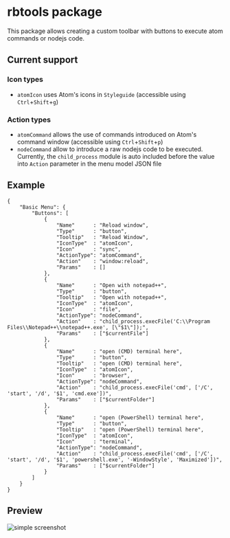 # rbtools package

This package allows creating a custom toolbar with buttons to execute atom commands or nodejs code.

## Current support

### Icon types

- `atomIcon` uses Atom's icons in `Styleguide` (accessible using `Ctrl`+`Shift`+`g`)

### Action types

- `atomCommand` allows the use of commands introduced on Atom's command window (accessible using `Ctrl`+`Shift`+`p`)
- `nodeCommand` allow to introduce a raw nodejs code to be executed. Currently, the `child_process` module is auto included before the value into `Action` parameter in the menu model JSON file

## Example

```
{
    "Basic Menu": {
        "Buttons": [
            {
                "Name"      : "Reload window",
                "Type"      : "button",
                "Tooltip"   : "Reload Window",
                "IconType"  : "atomIcon",
                "Icon"      : "sync",
                "ActionType": "atomCommand",
                "Action"    : "window:reload",
                "Params"    : []
            },
            {
                "Name"      : "Open with notepad++",
                "Type"      : "button",
                "Tooltip"   : "Open with notepad++",
                "IconType"  : "atomIcon",
                "Icon"      : "file",
                "ActionType": "nodeCommand",
                "Action"    : "child_process.execFile('C:\\Program Files\\Notepad++\\notepad++.exe', [\"$1\"]);",
                "Params"    : ["$currentFile"]
            },
            {
                "Name"      : "open (CMD) terminal here",
                "Type"      : "button",
                "Tooltip"   : "open (CMD) terminal here",
                "IconType"  : "atomIcon",
                "Icon"      : "browser",
                "ActionType": "nodeCommand",
                "Action"    : "child_process.execFile('cmd', ['/C', 'start', '/d', '$1', 'cmd.exe'])",
                "Params"    : ["$currentFolder"]
            },
            {
                "Name"      : "open (PowerShell) terminal here",
                "Type"      : "button",
                "Tooltip"   : "open (PowerShell) terminal here",
                "IconType"  : "atomIcon",
                "Icon"      : "terminal",
                "ActionType": "nodeCommand",
                "Action"    : "child_process.execFile('cmd', ['/C', 'start', '/d', '$1', 'powershell.exe', '-WindowStyle', 'Maximized'])",
                "Params"    : ["$currentFolder"]
            }
        ]
    }
}

```

## Preview

![simple screenshot](https://github.com/LeonMike/rbtools/blob/master/simple%20preview.png?raw=true)
